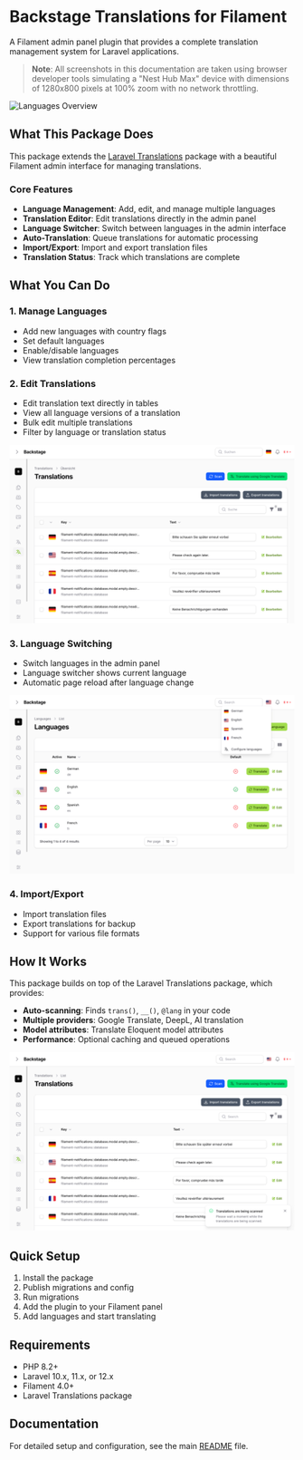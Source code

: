 # Backstage Translations for Filament

A Filament admin panel plugin that provides a complete translation management system for Laravel applications.

> **Note**: All screenshots in this documentation are taken using browser developer tools simulating a "Nest Hub Max" device with dimensions of 1280x800 pixels at 100% zoom with no network throttling.

![Languages Overview](img/filament/resources/languages/lagnuages_overview.png)

## What This Package Does

This package extends the [Laravel Translations](https://github.com/backstagephp/laravel-translations) package with a beautiful Filament admin interface for managing translations.

### Core Features

- **Language Management**: Add, edit, and manage multiple languages
- **Translation Editor**: Edit translations directly in the admin panel
- **Language Switcher**: Switch between languages in the admin interface
- **Auto-Translation**: Queue translations for automatic processing
- **Import/Export**: Import and export translation files
- **Translation Status**: Track which translations are complete

## What You Can Do

### 1. Manage Languages
- Add new languages with country flags
- Set default languages
- Enable/disable languages
- View translation completion percentages

### 2. Edit Translations
- Edit translation text directly in tables
- View all language versions of a translation
- Bulk edit multiple translations
- Filter by language or translation status

![Translations Overview](img/filament/resources/translations/translations_overview.png)

### 3. Language Switching
- Switch languages in the admin panel
- Language switcher shows current language
- Automatic page reload after language change

![Language Switcher](img/filament/resources/languages/languages_overview_switcher_example.png)

### 4. Import/Export
- Import translation files
- Export translations for backup
- Support for various file formats

## How It Works

This package builds on top of the Laravel Translations package, which provides:

- **Auto-scanning**: Finds `trans()`, `__()`, `@lang` in your code
- **Multiple providers**: Google Translate, DeepL, AI translation
- **Model attributes**: Translate Eloquent model attributes
- **Performance**: Optional caching and queued operations

![Scanning Process](img/filament/resources/translations/translations_overview_scanning.png)

## Quick Setup

1. Install the package
2. Publish migrations and config
3. Run migrations
4. Add the plugin to your Filament panel
5. Add languages and start translating

## Requirements

- PHP 8.2+
- Laravel 10.x, 11.x, or 12.x
- Filament 4.0+
- Laravel Translations package

## Documentation

For detailed setup and configuration, see the main [README](../README.md) file.
